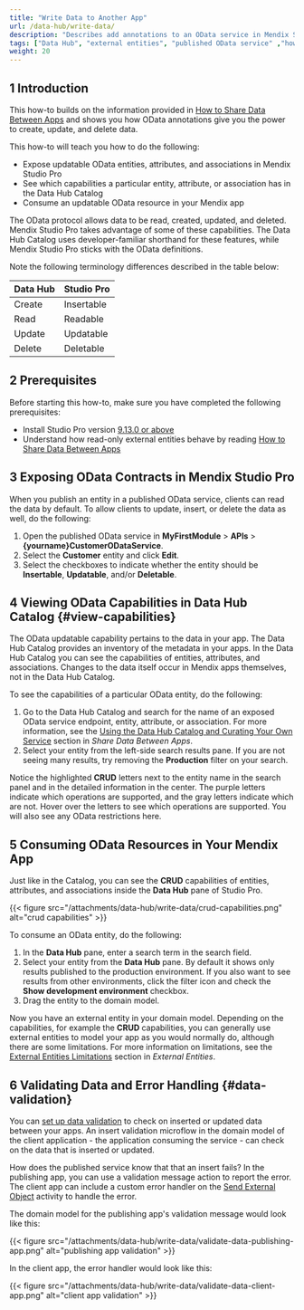 ```yaml
---
title: "Write Data to Another App"
url: /data-hub/write-data/
description: "Describes add annotations to an OData service in Mendix Studio Pro, see external entities with these features in the Data Hub Catalog, and use them to build your app."
tags: ["Data Hub", "external entities", "published OData service" ,"how to","OData", "Data Hub Catalog"]
weight: 20
---
```


## 1 Introduction

This how-to builds on the information provided in [How to Share Data Between Apps](/data-hub/share-data/) and shows you how OData annotations give you the power to create, update, and delete data.

This how-to will teach you how to do the following:

* Expose updatable OData entities, attributes, and associations in Mendix Studio Pro
* See which capabilities a particular entity, attribute, or association has in the Data Hub Catalog
* Consume an updatable OData resource in your Mendix app

The OData protocol allows data to be read, created, updated, and deleted. Mendix Studio Pro takes advantage of some of these capabilities. The Data Hub Catalog uses developer-familiar shorthand for these features, while Mendix Studio Pro sticks with the OData definitions.

Note the following terminology differences described in the table below:

| Data Hub | Studio Pro |
| -------- | ---------- |
| Create   | Insertable |
| Read     | Readable   |
| Update   | Updatable  |
| Delete   | Deletable  |

## 2 Prerequisites

Before starting this how-to, make sure you have completed the following prerequisites:

* Install Studio Pro version [9.13.0 or above](https://marketplace.mendix.com/link/studiopro/)
* Understand how read-only external entities behave by reading [How to Share Data Between Apps](/data-hub/share-data/)

## 3 Exposing OData Contracts in Mendix Studio Pro

When you publish an entity in a published OData service, clients can read the data by default. To allow clients to update, insert, or delete the data as well, do the following:

1. Open the published OData service in **MyFirstModule** > **APIs** > **{yourname}CustomerODataService**.
2. Select the **Customer** entity and click **Edit**.
3. Select the checkboxes to indicate whether the entity should be **Insertable**, **Updatable**, and/or **Deletable**.

## 4 Viewing OData Capabilities in Data Hub Catalog {#view-capabilities}

The OData updatable capability pertains to the data in your app. The Data Hub Catalog provides an inventory of the metadata in your apps. In the Data Hub Catalog you can see the capabilities of entities, attributes, and associations. Changes to the data itself occur in Mendix apps themselves, not in the Data Hub Catalog.

To see the capabilities of a particular OData entity, do the following: 

1. Go to the Data Hub Catalog and search for the name of an exposed OData service endpoint, entity, attribute, or association. For more information, see the [Using the Data Hub Catalog and Curating Your Own Service](/data-hub/share-data/#use-and-curate) section in *Share Data Between Apps*.
2. Select your entity from the left-side search results pane. If you are not seeing many results, try removing the **Production** filter on your search.

Notice the highlighted **CRUD** letters next to the entity name in the search panel and in the detailed information in the center. The purple letters indicate which operations are supported, and the gray letters indicate which are not. Hover over the letters to see which operations are supported. You will also see any OData restrictions here.

## 5 Consuming OData Resources in Your Mendix App

Just like in the Catalog, you can see the **CRUD** capabilities of entities, attributes, and associations inside the **Data Hub** pane of Studio Pro.

{{< figure src="/attachments/data-hub/write-data/crud-capabilities.png" alt="crud capabilities" >}}

To consume an OData entity, do the following:

1. In the **Data Hub** pane, enter a search term in the search field. 
2. Select your entity from the **Data Hub** pane. By default it shows only results published to the production environment. If you also want to see results from other environments, click the filter icon and check the **Show development environment** checkbox.
3. Drag the entity to the domain model.

Now you have an external entity in your domain model. Depending on the capabilities, for example the **CRUD** capabilities, you can generally use external entities to model your app as you would normally do, although there are some limitations. For more information on limitations, see the [External Entities Limitations](/refguide/external-entities/#limitations) section in *External Entities*. 

## 6 Validating Data and Error Handling {#data-validation}

You can [set up data validation](/howto/data-models/setting-up-data-validation/) to check on inserted or updated data between your apps. An insert validation microflow in the domain model of the client application - the application consuming the service - can check on the data that is inserted or updated.

How does the published service know that that an insert fails? In the publishing app, you can use a validation message action to report the error. The client app can include a custom error handler on the [Send External Object](/refguide/send-external-object/) activity to handle the error.

The domain model for the publishing app's validation message would look like this:

{{< figure src="/attachments/data-hub/write-data/validate-data-publishing-app.png" alt="publishing app validation" >}}

In the client app, the error handler would look like this:

{{< figure src="/attachments/data-hub/write-data/validate-data-client-app.png" alt="client app validation" >}}
